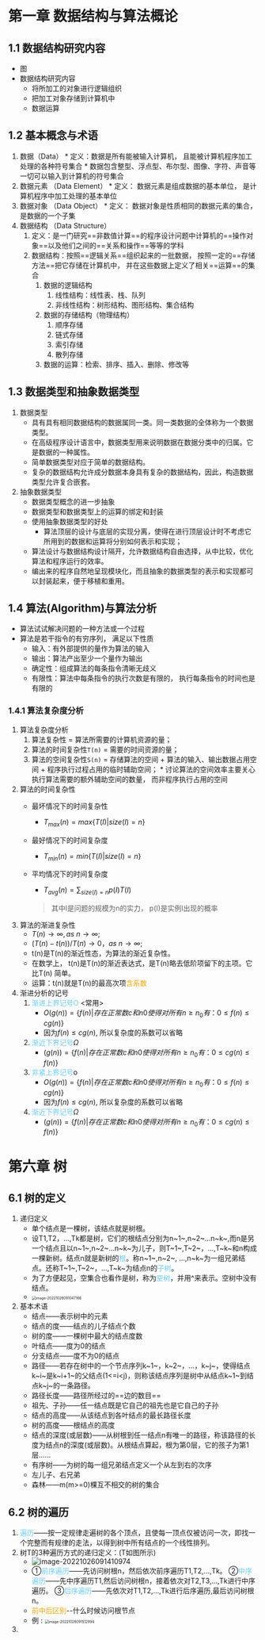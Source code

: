 # 第一章 数据结构与算法概论

## 1.1 数据结构研究内容
* 图
* 数据结构研究内容
	* 将所加工的对象进行逻辑组织
	* 把加工对象存储到计算机中
	* 数据运算

## 1.2 基本概念与术语
1. 数据（Data）
		* 定义：数据是所有能被输入计算机， 且能被计算机程序加工处理的各种符号集合
		* 数据包含整型、浮点型、布尔型、图像、字符、声音等一切可以输入到计算机的符号集合
2. 数据元素 （Data Element）
		* 定义： 数据元素是组成数据的基本单位， 是计算机程序中加工处理的基本单位
3. 数据对象 （Data Object）
		* 定义： 数据对象是性质相同的数据元素的集合， 是数据的一个子集
4. 数据结构 （Data Structure）
	1. 定义：是一门研究==非数值计算==的程序设计问题中计算机的==操作对象==以及他们之间的==关系和操作==等等的学科
	2. 数据结构：按照==逻辑关系==组织起来的一批数据， 按照一定的==存储方法==把它存储在计算机中， 并在这些数据上定义了相关==运算==的集合
		1. 数据的逻辑结构
			1. 线性结构：线性表、栈、队列
			2. 非线性结构：树形结构、图形结构、集合结构
		2. 数据的存储结构（物理结构）
			1. 顺序存储
			2. 链式存储
			3. 索引存储
			4. 散列存储
		3. 数据的运算：检索、排序、插入、删除、修改等

## 1.3 数据类型和抽象数据类型
1. 数据类型
	* 具有具有相同数据结构的数据属同一类。同一类数据的全体称为一个数据类型。
	* 在高级程序设计语言中，数据类型用来说明数据在数据分类中的归属。它是数据的一种属性。
	* 简单数据类型对应于简单的数据结构。
	* 复杂的数据结构允许成分数据本身具有复杂的数据结构，因此，构造数据类型允许复合嵌套。
2. 抽象数据类型
	* 数据类型概念的进一步抽象
	* 数据类型和数据类型上的运算的绑定和封装
	* 使用抽象数据类型的好处
		* 算法顶层的设计与底层的实现分离，使得在进行顶层设计时不考虑它所用到的数据和运算将分别如何表示和实现；
	* 算法设计与数据结构设计隔开，允许数据结构自由选择，从中比较，优化算法和程序运行的效率。
	* 编出来的程序自然地呈现模块化，而且抽象的数据类型的表示和实现都可以封装起来，便于移植和重用。

## 1.4 算法(Algorithm)与算法分析
* 算法试试解决问题的一种方法或一个过程
* 算法是若干指令的有穷序列， 满足以下性质
	* 输入：有外部提供的量作为算法的输入
	* 输出：算法产出至少一个量作为输出
	* 确定性：组成算法的每条指令清晰无歧义
	* 有限性：算法中每条指令的执行次数是有限的， 执行每条指令的时间也是有限的
### 1.4.1 算法复杂度分析
1. 算法复杂度分析
	1. 算法复杂性 = 算法所需要的计算机资源的量；
	2. 算法的时间复杂性`T(n)` = 需要的时间资源的量；
	3. 算法的空间复杂性`S(n)` = 存储算法的空间 + 算法的输入、输出数据占用空间 + 程序执行过程占用的临时辅助空间；
			* 讨论算法的空间效率主要关心执行算法需要的额外辅助空间的数量， 而非程序执行占用的空间
2. 算法的时间复杂性
	* 最坏情况下的时间复杂性
		* $T_{max}(n) = max\{ T(I) | size(I)=n\}$
	* 最好情况下的时间复杂度
		* $T_{min}(n) = min\{ T(I) | size(I)=n\}$
	* 平均情况下的时间复杂度
		* $T_{avg}(n) = \sum_{size(I)=n}p(I)T(I)$
		
		> 其中I是问题的规模为n的实力， p(I)是实例I出现的概率
3. 算法的渐进复杂性
	* $T(n) \rightarrow\infty, as\ n\rightarrow\infty;$
	* $(T(n) - t(n) )/ T(n) \rightarrow 0 ，as \ n\rightarrow\infty;$
	* t(n)是T(n)的渐近性态，为算法的渐近复杂性。
	* 在数学上， t(n)是T(n)的渐近表达式，是T(n)略去低阶项留下的主项。它比T(n) 简单。
	* 运算：t(n)就是T(n)的最高次项<font color=orange>含系数</font>
4. 渐进分析的记号
	1. <font color=#66ccff>渐进上界记号O</font> <常用>
		* $O(g(n)) = \{ f(n) | 存在正常数c和n0使得对所有n\ge n_0有： 0 \le f(n) \le cg(n) \}$
		* 因为$f(n) \le cg(n)$, 所以复杂度的系数可以省略
	2. <font color=#66ccff>渐近下界记号</font>$\Omega$
		* $(g(n)) = \{ f(n) | 存在正常数c和n0使得对所有n \ge n_0有： 0 \le cg(n) \le f(n) \}$
	3. <font color=#66ccff>非紧上界记号</font>o 
		* $O(g(n)) = \{ f(n) | 存在正常数c和n0使得对所有n\ge n_0有： 0 \le f(n) \le cg(n) \}$
		* 因为$f(n) \le cg(n)$, 所以复杂度的系数可以省略
	2. <font color=#66ccff>渐近下界记号</font>$\Omega$
		* $(g(n)) = \{ f(n) | 存在正常数c和n0使得对所有n \ge n_0有： 0 \le cg(n) \le f(n) \}$

# 第六章 树

## 6.1 树的定义

1. 递归定义
   * 单个结点是一棵树，该结点就是树根。
   * 设T1,T2，…,Tk都是树，它们的根结点分别为n~1~,n~2~…n~k~,而n是另一个结点且以n~1~,n~2~…n~k~为儿子，则T~1~,T~2~，…,T~k~和n构成一棵新树。结点n就是新树的<font color='#66ccff'>根</font>。称n~1~,n~2~, …,n~k~为一组兄弟结点。还称T~1~,T~2~，…,T~k~为结点n的<font color='#66ccff'>子树</font>。
   * 为了方便起见，空集合也看作是树，称为<font color='#66ccff'>空树</font>，并用^来表示。空树中没有结点。
   * <img src="media/image-20221026091047166.png" alt="image-20221026091047166" style="zoom:50%;" />
2. 基本术语
   * 结点——表示树中的元素
   * 结点的度——结点的儿子结点个数
   * 树的度——一棵树中最大的结点度数
   * 叶结点——度为0的结点
   * 分支结点——度不为0的结点
   * 路径——若存在树中的一个节点序列k~1~，k~2~，…，k~j~，使得结点k~i~是k~i+1~的父结点(1<=i<j)，则称该结点序列是树中从结点k~1~到结点k~j~的一条路径。
   * 路径长度——路径所经过的==边的数目==
   * 祖先、子孙——任一结点既是它自己的祖先也是它自己的子孙
   * 结点的高度——从该结点到各叶结点的最长路径长度
   * 树的高度——根结点的高度
   * 结点的深度(或层数)——从树根到任一结点n有唯一的路径，称该路径的长度为结点n的深度(或层数)。从根结点算起，根为第0层，它的孩子为第1层……
   * 有序树——为树的每一组兄弟结点定义一个从左到右的次序
   * 左儿子、右兄弟
   * 森林——m(m>=0)棵互不相交的树的集合

## 6.2 树的遍历

1. <font color='#66ccff'>遍历</font>——按一定规律走遍树的各个顶点，且使每一顶点仅被访问一次，即找一个完整而有规律的走法，以得到树中所有结点的一个线性排列。
2. 树T的3种遍历方式的递归定义：(T如图所示)
   * ![image-20221026091410974](media/image-20221026091410974.png) 
   * ①<font color='#66ccff'>前序遍历</font>——先访问树根n，然后依次前序遍历T1,T2,…,Tk。
     ②<font color='#66ccff'>中序遍历</font>——先中序遍历T1,然后访问树根n，接着依次对T2,T3,…,Tk进行中序遍历。
     ③<font color='#66ccff'>后序遍历</font>——先依次对T1,T2,…,Tk进行后序遍历,最后访问树根n。
   * <font color='orange'>前中后区别</font>--什么时候访问根节点
   * 例 : <img src="media/image-20221026091512994.png" alt="image-20221026091512994" style="zoom:50%;" />
3. 
